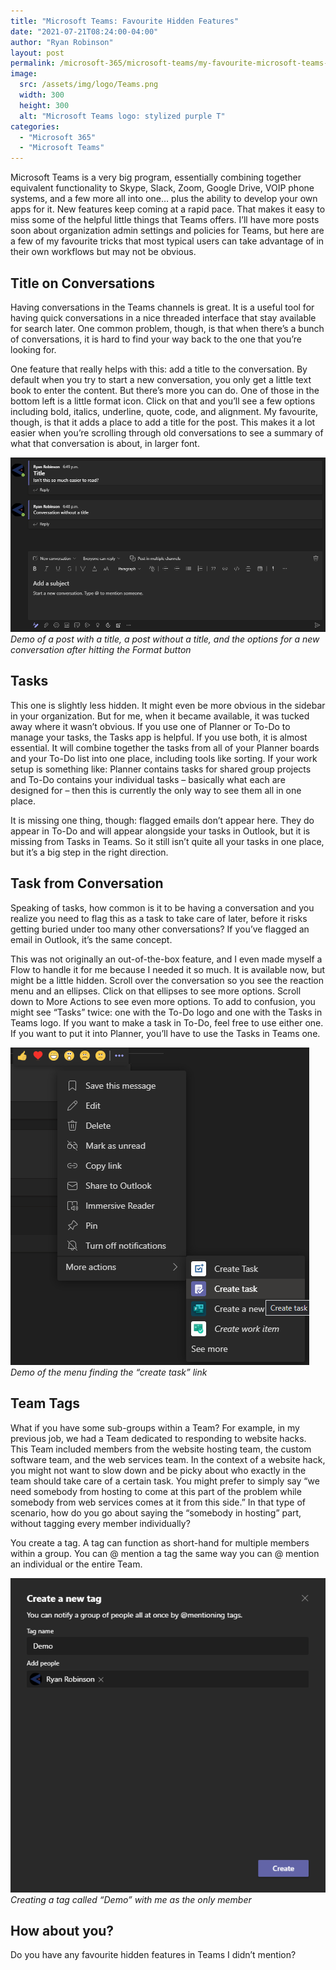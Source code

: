 ```yaml
---
title: "Microsoft Teams: Favourite Hidden Features"
date: "2021-07-21T08:24:00-04:00"
author: "Ryan Robinson"
layout: post
permalink: /microsoft-365/microsoft-teams/my-favourite-microsoft-teams-hidden-features/
image: 
  src: /assets/img/logo/Teams.png
  width: 300
  height: 300
  alt: "Microsoft Teams logo: stylized purple T"
categories:
  - "Microsoft 365"
  - "Microsoft Teams"
---
```


Microsoft Teams is a very big program, essentially combining together equivalent functionality to Skype, Slack, Zoom, Google Drive, VOIP phone systems, and a few more all into one… plus the ability to develop your own apps for it. New features keep coming at a rapid pace. That makes it easy to miss some of the helpful little things that Teams offers. I’ll have more posts soon about organization admin settings and policies for Teams, but here are a few of my favourite tricks that most typical users can take advantage of in their own workflows but may not be obvious.

## Title on Conversations

Having conversations in the Teams channels is great. It is a useful tool for having quick conversations in a nice threaded interface that stay available for search later. One common problem, though, is that when there’s a bunch of conversations, it is hard to find your way back to the one that you’re looking for.

One feature that really helps with this: add a title to the conversation. By default when you try to start a new conversation, you only get a little text book to enter the content. But there’s more you can do. One of those in the bottom left is a little format icon. Click on that and you’ll see a few options including bold, italics, underline, quote, code, and alignment. My favourite, though, is that it adds a place to add a title for the post. This makes it a lot easier when you’re scrolling through old conversations to see a summary of what that conversation is about, in larger font.

![](/assets/img/2021/07/Title-on-Teams-Conversations.png)
_Demo of a post with a title, a post without a title, and the options for a new conversation after hitting the Format button_

## Tasks

This one is slightly less hidden. It might even be more obvious in the sidebar in your organization. But for me, when it became available, it was tucked away where it wasn’t obvious. If you use one of Planner or To-Do to manage your tasks, the Tasks app is helpful. If you use both, it is almost essential. It will combine together the tasks from all of your Planner boards and your To-Do list into one place, including tools like sorting. If your work setup is something like: Planner contains tasks for shared group projects and To-Do contains your individual tasks – basically what each are designed for – then this is currently the only way to see them all in one place.

It is missing one thing, though: flagged emails don’t appear here. They do appear in To-Do and will appear alongside your tasks in Outlook, but it is missing from Tasks in Teams. So it still isn’t quite all your tasks in one place, but it’s a big step in the right direction.

## Task from Conversation

Speaking of tasks, how common is it to be having a conversation and you realize you need to flag this as a task to take care of later, before it risks getting buried under too many other conversations? If you’ve flagged an email in Outlook, it’s the same concept.

This was not originally an out-of-the-box feature, and I even made myself a Flow to handle it for me because I needed it so much. It is available now, but might be a little hidden. Scroll over the conversation so you see the reaction menu and an ellipses. Click on that ellipses to see more options. Scroll down to More Actions to see even more options. To add to confusion, you might see “Tasks” twice: one with the To-Do logo and one with the Tasks in Teams logo. If you want to make a task in To-Do, feel free to use either one. If you want to put it into Planner, you’ll have to use the Tasks in Teams one.

![](/assets/img/2021/07/Task-from-Conversation.png)
_Demo of the menu finding the “create task” link_

## Team Tags

What if you have some sub-groups within a Team? For example, in my previous job, we had a Team dedicated to responding to website hacks. This Team included members from the website hosting team, the custom software team, and the web services team. In the context of a website hack, you might not want to slow down and be picky about who exactly in the team should take care of a certain task. You might prefer to simply say “we need somebody from hosting to come at this part of the problem while somebody from web services comes at it from this side.” In that type of scenario, how do you go about saying the “somebody in hosting” part, without tagging every member individually?

You create a tag. A tag can function as short-hand for multiple members within a group. You can @ mention a tag the same way you can @ mention an individual or the entire Team.

![](/assets/img/2021/07/Create-a-Tag.png)
_Creating a tag called “Demo” with me as the only member_

## How about you?

Do you have any favourite hidden features in Teams I didn’t mention?
